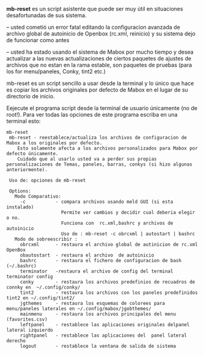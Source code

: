 **mb-reset** es un script asistente que puede ser muy útil en situaciones desafortunadas de sus sistema.

– usted cometió un error fatal editando la configuracion avanzada de archivo global de autoinicio de Openbox (rc.xml, reinicio) y su sistema dejo de funcionar como antes

– usted ha estado usando el sistema de Mabox por mucho tiempo y desea actualizar a las nuevas actualizaciones de ciertos paquetes de ajustes de archivos que no estan en la rama estable, son paquetes de pruebas (para los for menu/paneles, Conky, tint2 etc.)


mb-reset es un script sencillo a usar desde la terminal  y lo único que hace es copiar los archivos originales por defecto de Mabox en el lugar de su directorio de inicio.

Eejecute el programa script desde la terminal de usuario únicamente (no de  root!). Para ver todas las opciones de este programa escriba en una terminal esto:
```
mb-reset
 mb-reset - reestablece/actualiza los archivos de configuracion de Mabox a los originales por defecto.
    Esto solamente afecta a los archivos personalizados para Mabox por defecto únicamente.
    Cuidado que al usarlo usted va a perder sus propias personalizaciones de Temas, paneles, barras, conkys (si hizo algunas anteriormente).

 Uso de: opciones de mb-reset 

 Options:
   Modo Comparativo:
     -c           - compara archivos usando meld GUI (si esta instalado)
                    Permite ver cambios y decidir cual deberia elegir o no.
                    Funciona con  rc.xml,bashrc y archivos de  autoinicio
                    Uso de : mb-reset -c obrcxml | autostart | bashrc
   Modo de sobreescribir :
     obrcxml      - restaura el archivo global de autinicion de rc.xml  OpenBox 
     obautostart  - restaura el archivo  de autoinicio
     bashrc       - restaura el fichero de configuracion de bash  (~/.bashrc)
     terminator   -restaura el archivo de config del terminal  terminator config
     conky        - restaura los archivos predefinios de recuadros de connky en  ~/.config/conky/
     tint2        - restaura los archivos con los paneles predefinidos  tint2 en ~/.config/tint2/
     jgthemes     - restaura los esquemas de colorees para  menu/paneles laterales en ~/.config/mabox/jgobthemes/
     mainmenu     - restaura los archivos principales del menu (favorites.csv)
     leftpanel    - restablece las aplicaciones originales delpanel  lateral izquierdo
     rightpanel   - restablece las aplicaciones del  panel lateral derecho
     logout       - restablece la ventana de salida de sistema



```
